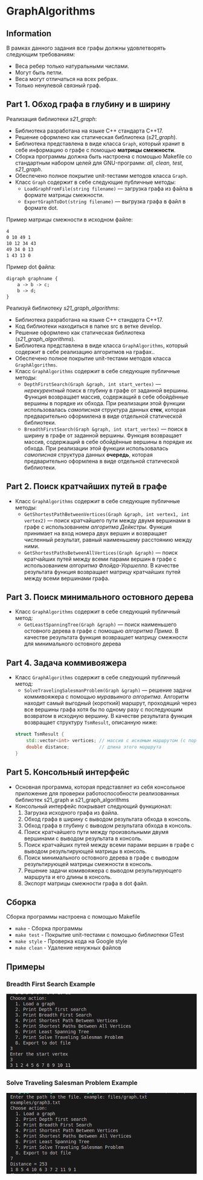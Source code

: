 # GraphAlgorithms

## Information

В рамках данного задания все графы должны удовлетворять следующим требованиям:
- Веса ребер только натуральными числами.
- Могут быть петли.
- Веса могут отличаться на всех ребрах.
- Только ненулевой связный граф.

## Part 1. Обход графа в глубину и в ширину

Реализация библиотеки _s21_graph_:
* Библиотека разработана на языке С++ стандарта C++17.
* Решение оформлено как статическая библиотека (_s21_graph_).
* Библиотека представлена в виде класса `Graph`, который хранит в себе информацию о графе с помощью **матрицы смежности**.
* Сборка программы должна быть настроена с помощью Makefile со стандартным набором целей для GNU-программ: _all, clean, test, s21_graph_.
* Обеспечено полное покрытие unit-тестами методов класса `Graph`.
* Класс `Graph` содержит в себе следующие публичные методы:
    + `LoadGraphFromFile(string filename)` — загрузка графа из файла в формате матрицы смежности.
    + `ExportGraphToDot(string filename)` — выгрузка графа в файл в формате dot.

Пример матрицы смежности в исходном файле:
```
4
0 10 49 1
10 12 34 43
49 34 0 13
1 43 13 0
```

Пример dot файла:
```
digraph graphname {
    a -> b -> c;
    b -> d;
}
```

Реализуй библиотеку _s21_graph_algorithms_:
* Библиотека разработана на языке С++ стандарта C++17.
* Код библиотеки находиться в папке src в ветке develop.  
* Решение оформлено как статическая библиотека (_s21_graph_algorithms_).
* Библиотека представлена в виде класса `GraphAlgorithms`, который содержит в себе реализацию алгоритмов на графах..
* Обеспечено полное покрытие unit-тестами методов класса `GraphAlgorithms`.
* Класс `GraphAlgorithms` содержит в себе следующие публичные методы:    
    + `DepthFirstSearch(Graph &graph, int start_vertex)` — *нерекурентный* поиск в глубину в графе от заданной вершины. Функция возвращает массив, содержащий в себе обойдённые вершины в порядке их обхода. При реализации этой функции использовалась *самописная* структура данных **стек**, которая предварительно оформилена в виде отдельной статической библиотеки.
    + `BreadthFirstSearch(Graph &graph, int start_vertex)` — поиск в ширину в графе от заданной вершины. Функция возвращает массив, содержащий в себе обойдённые вершины в порядке их обхода. При реализации этой функции использовалась *самописная* структура данных **очередь**, которая предварительно оформлена в виде отдельной статической библиотеки.

## Part 2. Поиск кратчайших путей в графе

* Класс `GraphAlgorithms` содержит в себе следующие публичные методы:
    + `GetShortestPathBetweenVertices(Graph &graph, int vertex1, int vertex2)` — поиск кратчайшего пути между двумя вершинами в графе с использованием *алгоритма Дейкстры*. Функция принимает на вход номера двух вершин и возвращает численный результат, равный наименьшему расстоянию между ними.
    + `GetShortestPathsBetweenAllVertices(Graph &graph)` — поиск кратчайших путей между всеми парами вершин в графе с использованием *алгоритма Флойда-Уоршелла*. В качестве результата функция возвращает матрицу кратчайших путей между всеми вершинами графа.

## Part 3. Поиск минимального остовного дерева

* Класс `GraphAlgorithms` содержит в себе следующий публичный метод: 
    + `GetLeastSpanningTree(Graph &graph)` — поиск наименьшего остовного дерева в графе с помощью *алгоритма Прима*. В качестве результата функция возвращает матрицу смежности для минимального остовного дерева

## Part 4. Задача коммивояжера

* Класс `GraphAlgorithms` содержит в себе следующий публичный метод:
    + `SolveTravelingSalesmanProblem(Graph &graph)` — решение задачи коммивояжера с помощью *муравьиного алгоритма*. Алгоритм находит самый выгодный (короткий) маршрут, проходящий через все вершины графа хотя бы по одному разу с последующим возвратом в исходную вершину. В качестве результата функция возвращает структуру `TsmResult`, описанную ниже:
    ```cpp
    struct TsmResult {
        std::vector<int> vertices; // массив с искомым маршрутом (с порядком обхода вершин)
        double distance;           // длина этого маршрута
    }
    ``` 

## Part 5. Консольный интерфейс

* Основная программа, которая представляет из себя консольное приложение для проверки работоспособности реализованных библиотек s21_graph и s21_graph_algorithms
* Консольный интерфейс покрывает следующий функционал:
    1. Загрузка исходного графа из файла.
    2. Обход графа в ширину с выводом результата обхода в консоль.
    3. Обход графа в глубину с выводом результата обхода в консоль.
    4. Поиск кратчайшего пути между произвольными двумя вершинами с выводом результата в консоль.
    5. Поиск кратчайших путей между всеми парами вершин в графе с выводом результирующей матрицы в консоль.
    6. Поиск минимального остовного дерева в графе с выводом результирующей матрицы смежности в консоль.
    7. Решение задачи комивояжера с выводом результирующего маршрута и его длины в консоль.
    8. Экспорт матрицы смежности графа в dot файл.

## Сборка

Сборка программы настроена с помощью Makefile

* `make` - Сборка программы
* `make test` - Покрытие unit-тестами c помощью библиотеки GTest
* `make style` - Проверка кода на Google style
* `make clean` - Удаление ненужных файлов

## Примеры

### Breadth First Search Example

![BreadthFirstSearchExample](misc/BreadthFirstSearchExample.png)

### Solve Traveling Salesman Problem Example

![SolveTravelingSalesmanProblemExample](misc/SolveTravelingSalesmanProblemExample.png)
